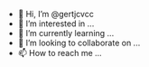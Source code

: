 - 👋 Hi, I’m @gertjcvcc
- 👀 I’m interested in ...
- 🌱 I’m currently learning ...
- 💞️ I’m looking to collaborate on ...
- 📫 How to reach me ...

<!---
gertjcvcc/gertjcvcc is a ✨ special ✨ repository because its `README.md` (this file) appears on your GitHub profile.
You can click the Preview link to take a look at your changes.
--->
